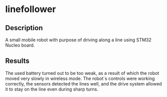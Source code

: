 # linefollower

## Description

A small mobile robot with purpose of driving along a line using STM32 Nucleo board. 

## Results

The used battery turned out to be too weak, as a result of which the robot moved very slowly in wireless mode. The robot`s controls were working correctly, the sensors detected the lines well, and the drive system allowed it to stay on the line even during sharp turns.
